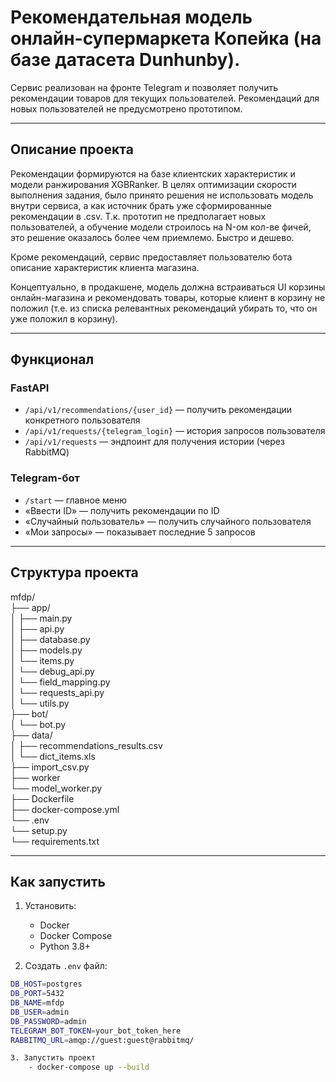 # Рекомендательная модель онлайн-супермаркета Копейка (на базе датасета Dunhunby).
Сервис реализован на фронте Telegram и позволяет получить рекомендации товаров для текущих пользователей. Рекомендаций для новых пользователей не предусмотрено прототипом.

---

## Описание проекта

Рекомендации формируются на базе клиентских характеристик и модели ранжирования XGBRanker. 
В целях оптимизации скорости выполнения задания, было принято решения не использовать модель внутри сервиса, а как источник брать уже сформированные рекомендации в .csv.
Т.к. прототип не предполагает новых пользователей, а обучение модели строилось на N-ом кол-ве фичей, это решение оказалось более чем приемлемо. Быстро и дешево.

Кроме рекомендаций, сервис предоставляет пользователю бота описание характеристик клиента магазина.

Концептуально, в продакшене, модель должна встраиваться UI корзины онлайн-магазина и рекомендовать товары, которые клиент в корзину не положил (т.е. из списка релевантных рекомендаций убирать то, что он уже положил в корзину).

---

## Функционал

### FastAPI
- `/api/v1/recommendations/{user_id}` — получить рекомендации конкретного пользователя
- `/api/v1/requests/{telegram_login}` — история запросов пользователя
- `/api/v1/requests` — эндпоинт для получения истории (через RabbitMQ)

### Telegram-бот
- `/start` — главное меню
- «Ввести ID» — получить рекомендации по ID
- «Случайный пользователь» — получить случайного пользователя
- «Мои запросы» — показывает последние 5 запросов

---

## Структура проекта
mfdp/  
├── app/  
│ ├── main.py  
│ ├── api.py  
│ ├── database.py  
│ ├── models.py  
│ └── items.py  
│ └── debug_api.py  
│ └── field_mapping.py  
│ └── requests_api.py  
│ └── utils.py  
├── bot/  
│ └── bot.py   
├── data/  
│ ├── recommendations_results.csv   
│ └── dict_items.xls  
├── import_csv.py  
├── worker  
  └── model_worker.py  
├── Dockerfile  
├── docker-compose.yml  
└── .env  
└── setup.py  
└── requirements.txt  

---

## Как запустить

1. Установить:
   - Docker
   - Docker Compose
   - Python 3.8+

2. Создать `.env` файл:

```bash
DB_HOST=postgres
DB_PORT=5432
DB_NAME=mfdp
DB_USER=admin
DB_PASSWORD=admin
TELEGRAM_BOT_TOKEN=your_bot_token_here
RABBITMQ_URL=amqp://guest:guest@rabbitmq/

3. Запустить проект
    - docker-compose up --build
